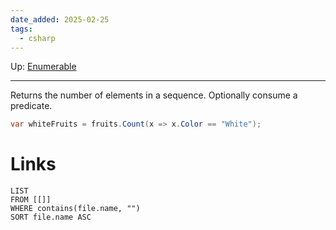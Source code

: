 ```yaml
---
date_added: 2025-02-25
tags:
  - csharp
---
```

Up: [Enumerable](Enumerable.md)
___
 Returns the number of elements in a sequence. Optionally consume a predicate.
 ```cs
 var whiteFruits = fruits.Count(x => x.Color == "White");
```
# Links
```dataview
LIST
FROM [[]]
WHERE contains(file.name, "")
SORT file.name ASC
```
